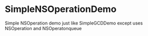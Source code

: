 # SimpleNSOperationDemo
Simple NSOperation demo just like SimpleGCDDemo except uses NSOperation and NSOperatonqueue
